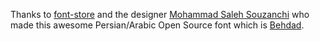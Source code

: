 Thanks to [font-store](https://github.com/font-store) and the designer [Mohammad Saleh Souzanchi](http://github.com/zoghal) who made this awesome Persian/Arabic Open Source font which is [Behdad](https://github.com/font-store/BehdadFont).